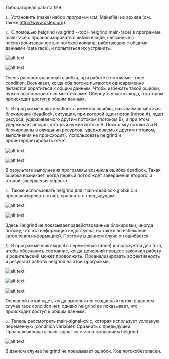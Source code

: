 Лабораторная работа №9

`1.` Установить (make) набор программ (см. Makefile) из архива  (см. также http://www.ostep.org).

`2.` С помощью helgrind (valgrind --tool=helgrind main-race) в программе main-race.c проанализировать ошибки в коде, связанные с несинхронизованностью потоков команд, работающих с общими данными (data race), и попытаться их устранить.

![alt text](https://github.com/chepurinaaa/OS-labs/blob/master/pic/9_1_1.png)

![alt text](https://github.com/chepurinaaa/OS-labs/blob/master/pic/9_1_2.png)

Очень распространенная ошибка, при работе с потоками - race condition. Возникает, когда оба потока пытаются одновременно пытаются обратиться к общим данным. Чтобы избежать такой ошибки, нужно воспользоваться мьютексами. Обернуть участок кода, в котором происходит доступ к общим данным.

`3.` В программе main-deadlock.c имеется ошибка, называемая мёртвая блокировка (deadlock, ситуация, при которой один поток (поток A), ждет ресурса, удерживаемого другим потоком (потоком B), и при этом удерживает ресурс, который нужен потоку B. Поскольку потоки A и B блокированы в ожидании ресурсов, удерживаемых другим потоком, выполнения не происходит). Использовать helgrind и проинтерпретировать отчет. 

![alt text](https://github.com/chepurinaaa/OS-labs/blob/master/pic/9_2_1.png)

![alt text](https://github.com/chepurinaaa/OS-labs/blob/master/pic/9_2_2.png)

В результате выполнения программы возникла ошибка deadlock. Такая ошибка возникает, когда первый поток ждет завершения второго, а второй-завершения первого.

`4.` Также использовать helgrind для main-deadlock-global.c и проанализировать отчет, сравнить с предыдущим.

![alt text](https://github.com/chepurinaaa/OS-labs/blob/master/pic/9_3_1.png)

![alt text](https://github.com/chepurinaaa/OS-labs/blob/master/pic/9_3_2.png)

Здесь Helgrind не показывает задействованные блокировки, иногда потому, что эта информация недоступна, но также во избежание затопления информацией. Поэтому в данном случе он ошибается.

`5.` В программе main-signal.c переменная (done) используется для того, чтобы обозначить состояние, когда дочерний процесс закончил работу и родительский может продолжить. Проанализировать эффективность и результат работы helgrind на этой программе.

![alt text](https://github.com/chepurinaaa/OS-labs/blob/master/pic/9_4_1.png)

![alt text](https://github.com/chepurinaaa/OS-labs/blob/master/pic/9_4_2.png)

![alt text](https://github.com/chepurinaaa/OS-labs/blob/master/pic/9_4_3.png)

Основной поток ждет, когда выполнится созданный поток, в данном случае race condition нет, однако helgrind ее показывает, что происходит доступ к общим данным.

`6.` Теперь рассмотреть main-signal-cv.c, которая использует условную переменную (condition variable). Сравнить с предыдущей. Проанализировать main-signal-cv с использованием helgrind.

![alt text](https://github.com/chepurinaaa/OS-labs/blob/master/pic/9_5.png)

В данном случае helgrind не показывает ошибок. Код потокобезопасен.



